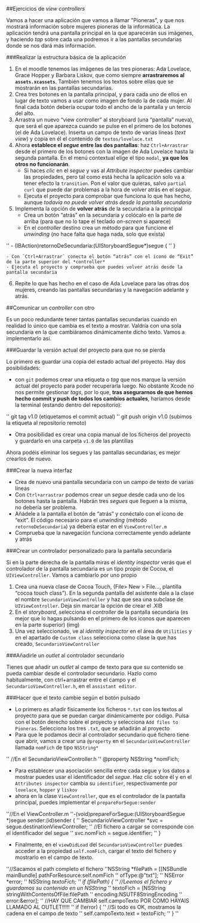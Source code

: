 ##Ejercicios de *view controllers*

Vamos a hacer una aplicación que vamos a llamar "Pioneras", y que nos mostrará información sobre mujeres pioneras de la informática. La aplicación tendrá una pantalla principal en la que aparecerán sus imágenes, y haciendo *tap* sobre cada una podremos ir a las pantallas secundarias donde se nos dará más información.

###Realizar la estructura básica de la aplicación

1. En el moodle tenemos las imágenes de las tres pioneras: Ada Lovelace, Grace Hopper y Barbara Liskov, que como siempre **arrastraremos al `assets.xcassets`**. También tenemos los textos sobre ellas que se mostrarán en las pantallas secundarias.
2. Crea tres botones en la pantalla principal, y para cada uno de ellos en lugar de texto vamos a usar como imagen de fondo la de cada mujer. Al final cada botón debería ocupar todo el ancho de la pantalla y un tercio del alto.
3. Arrastra un nuevo “view controller” al storyboard (una “pantalla” nueva), que será el que aparezca cuando se pulse en el primero de los botones (el de Ada Lovelace). Inserta un campo de texto de varias líneas (*text view*) y copia en él el contenido de `textos/lovelace.txt`
4. Ahora **establece el *segue* entre las dos pantallas**: haz `Ctrl+Arrastrar` desde el primero de los botones con la imagen de Ada Lovelace hasta la segunda pantalla. En el menú contextual elige el tipo `modal`, **ya que los otros no funcionarán**.
    - Si haces *clic* en el *segue* y vas al *Attribute inspector* puedes cambiar las propiedades, pero tal como está hecha la aplicación solo va a tener efecto la `transition`. Pon el valor que quieras, salvo `partial curl` que puede dar problemas a la hora de volver atrás en el *segue*.
    - Ejecuta el proyecto para comprobar que funciona lo que has hecho, aunque *todavía no puede volver atrás desde la pantalla secundaria*
5. Implementa la opción de **volver atrás** de la secundaria a la principal
    - Crea un botón “atrás” en la secundaria y colócalo en la parte de arriba (para que no lo tape el teclado *on-screen* si aparece)
    - En el *controller* destino crea un método para que funcione el *unwinding* (no hace falta que haga nada, solo que exista)

'' - (IBAction)retornoDeSecundaria:(UIStoryboardSegue*)segue {
'' }

    - Con `Ctrl+Arrastrar` conecta el botón “atrás” con el icono de “Exit” de la parte superior del *controller*
    - Ejecuta el proyecto y comprueba que puedes volver atrás desde la pantalla secundaria
6. Repite lo que has hecho en el caso de Ada Lovelace para las otras dos mujeres, creando las pantallas secundarias y la navegación adelante y atrás.

##Comunicar un *controller* con otro

Es un poco redundante tener tantas pantallas secundarias cuando en realidad lo único que cambia es el texto a mostrar. Valdría con una sola secundaria en la que cambiáramos dinámicamente dicho texto. Vamos a implementarlo así.

###Guardar la versión actual del proyecto para que no se pierda

Lo primero es guardar una copia del estado actual del proyecto. Hay dos posibilidades:
- con `git` podemos crear una etiqueta o *tag* que nos marque la versión actual del proyecto para poder recuperarla luego. No obstante Xcode no nos permite gestionar *tags*, por lo que, **tras asegurarnos de que hemos hecho commit y push de todos los cambios actuales**, haríamos desde la terminal (estando dentro del repositorio):

'' git tag v1.0   (etiquetamos el commit actual)
'' git push origin v1.0 (subimos la etiqueta al repositorio remoto)

- Otra posibilidad es crear una copia manual de los ficheros del proyecto y guardarlo en una carpeta `v1.0` de las plantillas

Ahora podéis eliminar los segues y las pantallas secundarias, es mejor crearlos de nuevo.

###Crear la nueva interfaz

- Crea de nuevo una pantalla secundaria con un campo de texto de varias líneas
- Con `Ctrl+arrastrar` podemos crear un *segue* desde cada uno de los botones hasta la pantalla. Habrán tres *segues* que lleguen a la misma, no debería ser problema.
- Añádele a la pantalla el botón de “atrás” y conéctalo con el icono de “exit”. El código necesario para el *unwinding* (método `retornoDeSecundaria`) ya debería estar en el `ViewController.m`
- Comprueba que la navegación funciona correctamente yendo adelante y atrás

###Crear un controlador personalizado para la pantalla secundaria

Si en la parte derecha de la pantalla miras el *identity inspector* verás que el controlador de la pantalla secundaria es un tipo propio de Cocoa, el `UIViewController`. Vamos a cambiarlo por uno propio

1. Crea una nueva clase de Cocoa Touch, (File> New > File…, plantilla “cocoa touch class”). En la segunda pantalla del asistente dale a la clase el nombre `SecundarioViewController` y haz que sea una subclase de `UIViewController`. Deja sin marcar la opción de crear el .XIB
2. En el *storyboard*, selecciona el *controller* de la pantalla secundaria (es mejor que lo hagas pulsando en el primero de los iconos que aparecen en  la parte superior) 
(img)
3. Una vez seleccionado, ve al *identity inspector* en el área de `Utilities` y en el apartado de `Custom class` selecciona como clase la que has creado, `SecundarioViewController`

###Añadirle un *outlet* al controlador secundario

Tienes que añadir un *outlet* al campo de texto para que su contenido se pueda cambiar desde el controlador secundario. Hazlo como habitualmente, con ctrl+arrastrar entre el campo y el `SecundarioViewController.h`, en el `assistant editor`.

###Hacer que el texto cambie según el botón pulsado

- Lo primero es añadir físicamente los ficheros `*.txt` con los textos al proyecto para que se puedan cargar dinámicamente por código. Pulsa con el botón derecho sobre el proyecto y selecciona `Add files to Pioneras`. Selecciona los tres `.txt`, que se añadirán al proyecto
- Para que le podamos decir al controlador secundario qué fichero tiene que abrir, vamos a crear una `@property` en el `SecundarioViewController` llamada `nomFich` de tipo `NSString*`

'' //En el SecundarioViewController.h
'' @property NSString *nomFich;

- Para establecer una asociación sencilla entre cada segue y los datos a mostrar puedes usar el identificador del *segue*. Haz clic sobre él y en el `Attributes inspector` cambia su `identifier`, respectivamente por `lovelace`, `hopper` y `liskov`
- ahora en la clase `ViewController`, que es el controlador de la pantalla principal, puedes implementar el `prepareForSegue:sender`

''//En el ViewController.m
''-(void)prepareForSegue:(UIStoryboardSegue *)segue sender:(id)sender {
''     SecundarioViewController *svc = segue.destinationViewController;
''     //El fichero a cargar se corresponde con el identificador del segue
''     svc.nomFich = segue.identifier;
'' }

- Finalmente, en el `viewDidLoad` del `SecundarioViewController` puedes acceder a la propiedad `self.nomFich`, cargar el texto del fichero y mostrarlo en el campo de texto.

''//Sacamos el path completo el fichero 
''NSString *filePath = [[NSBundle mainBundle] pathForResource:self.nomFich
''                                                          ofType:@"txt"];
'' NSError *error;
'' NSString *textoFich;
'' if (filePath) {
''     //Leemos el fichero y guardamos su contenido en un NSString*
''     textoFich = [NSString stringWithContentsOfFile:filePath
''                           encoding:NSUTF8StringEncoding
''                           error:&error];
'' //HAY QUE CAMBIAR self.campoTexto POR COMO HAYAIS LLAMADO AL OUTLET!!!!!
'' if (!error) {
''     //Si todo es OK, mostramos la cadena en el campo de texto
''     self.campoTexto.text = textoFich;
'' }
''  
